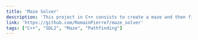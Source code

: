 ```yaml
---
title: 'Maze Solver'
description: 'This project in C++ consists to create a maze and then find the shortest path to the exit. Animated with SDL2.'
link: 'https://github.com/RomainPierre7/maze_solver'
tags: ["C++", "SDL2", "Maze", "Pathfinding"]
---
```

